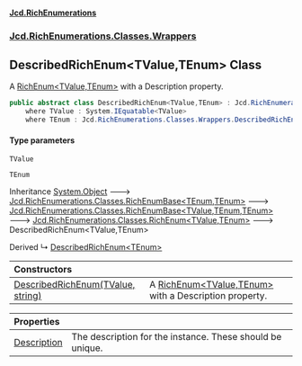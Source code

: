 #### [Jcd.RichEnumerations](index.md 'index')

### [Jcd.RichEnumerations.Classes.Wrappers](Jcd.RichEnumerations.Classes.Wrappers.md 'Jcd.RichEnumerations.Classes.Wrappers')

## DescribedRichEnum<TValue,TEnum> Class

A [RichEnum&lt;TValue,TEnum&gt;](Jcd.RichEnumerations.Classes.RichEnum_TValue,TEnum_.md 'Jcd.RichEnumerations.Classes.RichEnum<TValue,TEnum>') with a Description property.

```csharp
public abstract class DescribedRichEnum<TValue,TEnum> : Jcd.RichEnumerations.Classes.RichEnum<TValue, TEnum>
    where TValue : System.IEquatable<TValue>
    where TEnum : Jcd.RichEnumerations.Classes.Wrappers.DescribedRichEnum<TValue, TEnum>
```

#### Type parameters

<a name='Jcd.RichEnumerations.Classes.Wrappers.DescribedRichEnum_TValue,TEnum_.TValue'></a>

`TValue`

<a name='Jcd.RichEnumerations.Classes.Wrappers.DescribedRichEnum_TValue,TEnum_.TEnum'></a>

`TEnum`

Inheritance [System.Object](https://docs.microsoft.com/en-us/dotnet/api/System.Object 'System.Object') &#129106; [Jcd.RichEnumerations.Classes.RichEnumBase&lt;](Jcd.RichEnumerations.Classes.RichEnumBase_TEnumeration,TEnumeratedItem_.md 'Jcd.RichEnumerations.Classes.RichEnumBase<TEnumeration,TEnumeratedItem>')[TEnum](Jcd.RichEnumerations.Classes.Wrappers.DescribedRichEnum_TValue,TEnum_.md#Jcd.RichEnumerations.Classes.Wrappers.DescribedRichEnum_TValue,TEnum_.TEnum 'Jcd.RichEnumerations.Classes.Wrappers.DescribedRichEnum<TValue,TEnum>.TEnum')[,](Jcd.RichEnumerations.Classes.RichEnumBase_TEnumeration,TEnumeratedItem_.md 'Jcd.RichEnumerations.Classes.RichEnumBase<TEnumeration,TEnumeratedItem>')[TEnum](Jcd.RichEnumerations.Classes.Wrappers.DescribedRichEnum_TValue,TEnum_.md#Jcd.RichEnumerations.Classes.Wrappers.DescribedRichEnum_TValue,TEnum_.TEnum 'Jcd.RichEnumerations.Classes.Wrappers.DescribedRichEnum<TValue,TEnum>.TEnum')[&gt;](Jcd.RichEnumerations.Classes.RichEnumBase_TEnumeration,TEnumeratedItem_.md 'Jcd.RichEnumerations.Classes.RichEnumBase<TEnumeration,TEnumeratedItem>') &#129106; [Jcd.RichEnumerations.Classes.RichEnumBase&lt;](Jcd.RichEnumerations.Classes.RichEnumBase_TValue,TEnumeration,TEnumeratedItem_.md 'Jcd.RichEnumerations.Classes.RichEnumBase<TValue,TEnumeration,TEnumeratedItem>')[TValue](Jcd.RichEnumerations.Classes.Wrappers.DescribedRichEnum_TValue,TEnum_.md#Jcd.RichEnumerations.Classes.Wrappers.DescribedRichEnum_TValue,TEnum_.TValue 'Jcd.RichEnumerations.Classes.Wrappers.DescribedRichEnum<TValue,TEnum>.TValue')[,](Jcd.RichEnumerations.Classes.RichEnumBase_TValue,TEnumeration,TEnumeratedItem_.md 'Jcd.RichEnumerations.Classes.RichEnumBase<TValue,TEnumeration,TEnumeratedItem>')[TEnum](Jcd.RichEnumerations.Classes.Wrappers.DescribedRichEnum_TValue,TEnum_.md#Jcd.RichEnumerations.Classes.Wrappers.DescribedRichEnum_TValue,TEnum_.TEnum 'Jcd.RichEnumerations.Classes.Wrappers.DescribedRichEnum<TValue,TEnum>.TEnum')[,](Jcd.RichEnumerations.Classes.RichEnumBase_TValue,TEnumeration,TEnumeratedItem_.md 'Jcd.RichEnumerations.Classes.RichEnumBase<TValue,TEnumeration,TEnumeratedItem>')[TEnum](Jcd.RichEnumerations.Classes.Wrappers.DescribedRichEnum_TValue,TEnum_.md#Jcd.RichEnumerations.Classes.Wrappers.DescribedRichEnum_TValue,TEnum_.TEnum 'Jcd.RichEnumerations.Classes.Wrappers.DescribedRichEnum<TValue,TEnum>.TEnum')[&gt;](Jcd.RichEnumerations.Classes.RichEnumBase_TValue,TEnumeration,TEnumeratedItem_.md 'Jcd.RichEnumerations.Classes.RichEnumBase<TValue,TEnumeration,TEnumeratedItem>') &#129106; [Jcd.RichEnumerations.Classes.RichEnum&lt;](Jcd.RichEnumerations.Classes.RichEnum_TValue,TEnum_.md 'Jcd.RichEnumerations.Classes.RichEnum<TValue,TEnum>')[TValue](Jcd.RichEnumerations.Classes.Wrappers.DescribedRichEnum_TValue,TEnum_.md#Jcd.RichEnumerations.Classes.Wrappers.DescribedRichEnum_TValue,TEnum_.TValue 'Jcd.RichEnumerations.Classes.Wrappers.DescribedRichEnum<TValue,TEnum>.TValue')[,](Jcd.RichEnumerations.Classes.RichEnum_TValue,TEnum_.md 'Jcd.RichEnumerations.Classes.RichEnum<TValue,TEnum>')[TEnum](Jcd.RichEnumerations.Classes.Wrappers.DescribedRichEnum_TValue,TEnum_.md#Jcd.RichEnumerations.Classes.Wrappers.DescribedRichEnum_TValue,TEnum_.TEnum 'Jcd.RichEnumerations.Classes.Wrappers.DescribedRichEnum<TValue,TEnum>.TEnum')[&gt;](Jcd.RichEnumerations.Classes.RichEnum_TValue,TEnum_.md 'Jcd.RichEnumerations.Classes.RichEnum<TValue,TEnum>') &#129106; DescribedRichEnum<TValue,TEnum>

Derived
&#8627; [DescribedRichEnum&lt;TEnum&gt;](Jcd.RichEnumerations.Classes.Wrappers.DescribedRichEnum_TEnum_.md 'Jcd.RichEnumerations.Classes.Wrappers.DescribedRichEnum<TEnum>')

| Constructors                                                                                                                                                                                                                                             |                                                                                                                                                                             |
|:---------------------------------------------------------------------------------------------------------------------------------------------------------------------------------------------------------------------------------------------------------|:----------------------------------------------------------------------------------------------------------------------------------------------------------------------------|
| [DescribedRichEnum(TValue, string)](Jcd.RichEnumerations.Classes.Wrappers.DescribedRichEnum_TValue,TEnum_.DescribedRichEnum(TValue,string).md 'Jcd.RichEnumerations.Classes.Wrappers.DescribedRichEnum<TValue,TEnum>.DescribedRichEnum(TValue, string)') | A [RichEnum&lt;TValue,TEnum&gt;](Jcd.RichEnumerations.Classes.RichEnum_TValue,TEnum_.md 'Jcd.RichEnumerations.Classes.RichEnum<TValue,TEnum>') with a Description property. |

| Properties                                                                                                                                                                              |                                                           |
|:----------------------------------------------------------------------------------------------------------------------------------------------------------------------------------------|:----------------------------------------------------------|
| [Description](Jcd.RichEnumerations.Classes.Wrappers.DescribedRichEnum_TValue,TEnum_.Description.md 'Jcd.RichEnumerations.Classes.Wrappers.DescribedRichEnum<TValue,TEnum>.Description') | The description for the instance. These should be unique. |
